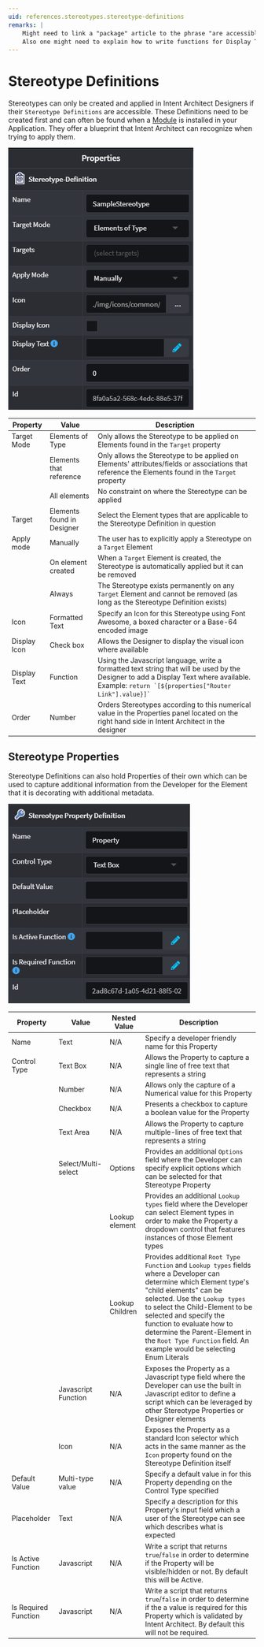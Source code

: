 ```yaml
---
uid: references.stereotypes.stereotype-definitions
remarks: |
    Might need to link a "package" article to the phrase "are accessible" to explain how to reference packages with stereotypes.
    Also one might need to explain how to write functions for Display Text fields.
---
```

# Stereotype Definitions

Stereotypes can only be created and applied in Intent Architect Designers if their `Stereotype Definitions` are accessible. These Definitions need to be created first and can often be found when a [Module](xref:references.modules) is installed in your Application. They offer a blueprint that Intent Architect can recognize when trying to apply them.

![How the base properties of Stereotype Definitions look like](images/stereotype-definition-base-properties.png)

|Property|Value|Description|
|--|--|--|
|Target Mode|Elements of Type|Only allows the Stereotype to be applied on Elements found in the `Target` property|
| |Elements that reference|Only allows the Stereotype to be applied on Elements' attributes/fields or associations that reference the Elements found in the `Target` property|
| |All elements|No constraint on where the Stereotype can be applied|
|Target|Elements found in Designer|Select the Element types that are applicable to the Stereotype Definition in question|
|Apply mode|Manually|The user has to explicitly apply a Stereotype on a `Target` Element|
| |On element created|When a `Target` Element is created, the Stereotype is automatically applied but it can be removed|
| |Always|The Stereotype exists permanently on any `Target` Element and cannot be removed (as long as the Stereotype Definition exists)|
|Icon|Formatted Text|Specify an Icon for this Stereotype using Font Awesome, a boxed character or a Base-64 encoded image|
|Display Icon|Check box|Allows the Designer to display the visual icon where available|
|Display Text|Function|Using the Javascript language, write a formatted text string that will be used by the Designer to add a Display Text where available. Example: `` return `[${properties["Router Link"].value}]` ``|
|Order|Number|Orders Stereotypes according to this numerical value in the Properties panel located on the right hand side in Intent Architect in the designer|

## Stereotype Properties

Stereotype Definitions can also hold Properties of their own which can be used to capture additional information from the Developer for the Element that it is decorating with additional metadata.

![How the properties of Stereotype Definition Properties look like](images/stereotype-definition-property-properties.png)

|Property|Value|Nested Value|Description|
|--|--|--|--|
|Name|Text|N/A|Specify a developer friendly name for this Property|
|Control Type|Text Box|N/A|Allows the Property to capture a single line of free text that represents a string|
| |Number|N/A|Allows only the capture of a Numerical value for this Property|
| |Checkbox|N/A|Presents a checkbox to capture a boolean value for the Property|
| |Text Area|N/A|Allows the Property to capture multiple-lines of free text that represents a string|
| |Select/Multi-select|Options|Provides an additional `Options` field where the Developer can specify explicit options which can be selected for that Stereotype Property|
| | |Lookup element|Provides an additional `Lookup types` field where the Developer can select Element types in order to make the Property a dropdown control that features instances of those Element types|
| | |Lookup Children|Provides additional `Root Type Function` and `Lookup types` fields where a Developer can determine which Element type's "child elements" can be selected. Use the `Lookup types` to select the Child-Element to be selected and specify the function to evaluate how to determine the Parent-Element in the `Root Type Function` field. An example would be selecting Enum Literals|
| |Javascript Function|N/A|Exposes the Property as a Javascript type field where the Developer can use the built in Javascript editor to define a script which can be leveraged by other Stereotype Properties or Designer elements|
| |Icon|N/A|Exposes the Property as a standard Icon selector which acts in the same manner as the `Icon` property found on the Stereotype Definition itself|
|Default Value|Multi-type value|N/A|Specify a default value in for this Property depending on the Control Type specified|
|Placeholder|Text|N/A|Specify a description for this Property's input field which a user of the Stereotype can see which describes what is expected|
|Is Active Function|Javascript|N/A|Write a script that returns `true`/`false` in order to determine if the Property will be visible/hidden or not. By default this will be Active.|
|Is Required Function|Javascript|N/A|Write a script that returns `true`/`false` in order to determine if the a value is required for this Property which is validated by Intent Architect. By default this will not be required.|